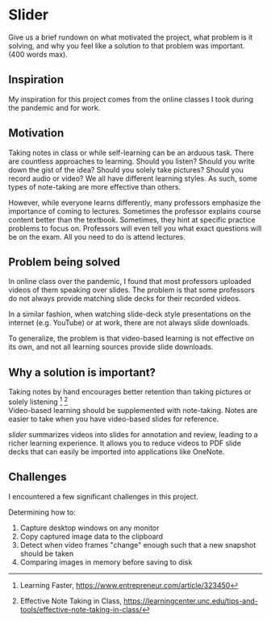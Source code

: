 # Slider

Give us a brief rundown on what motivated the project, what problem is it solving, and why you feel like a solution to that problem was important. (400 words max).  
## Inspiration 
My inspiration for this project comes from the online classes I took during the pandemic and for work.
## Motivation
Taking notes in class or while self-learning can be an arduous task. There are countless approaches to learning. Should you listen? Should you write down the gist of the idea? Should you solely take pictures? Should you record audio or video?
We all have different learning styles. As such, some types of note-taking are more effective than others.  

However, while everyone learns differently, many professors emphasize the importance of coming to lectures. 
Sometimes the professor explains course content better than the textbook. Sometimes, they hint at specific practice problems to focus on. 
Professors will even tell you what exact questions will be on the exam. All you need to do is attend lectures.  

## Problem being solved
In online class over the pandemic, I found that most professors uploaded videos of them speaking over slides.
The problem is that some professors do not always provide matching slide decks for their recorded videos.  

In a similar fashion, when watching slide-deck style presentations on the internet (e.g. YouTube) or at work, there are not always slide downloads.  

To generalize, the problem is that video-based learning is not effective on its own, and not all learning sources provide slide downloads.

## Why a solution is important?
Taking notes by hand encourages better retention than taking pictures or solely listening [^fn1] [^fn2]  
Video-based learning should be supplemented with note-taking. Notes are easier to take when you have video-based slides for reference.

*slider* summarizes videos into slides for annotation and review, leading to a richer learning experience. It allows you to reduce videos to PDF slide decks that can easily be imported into applications like OneNote.  

[^fn1]: Learning Faster, https://www.entrepreneur.com/article/323450
[^fn2]: Effective Note Taking in Class, https://learningcenter.unc.edu/tips-and-tools/effective-note-taking-in-class/


## Challenges
I encountered a few significant challenges in this project.

Determining how to:
1. Capture desktop windows on any monitor
2. Copy captured image data to the clipboard
3. Detect when video frames "change" enough such that a new snapshot should be taken
4. Comparing images in memory before saving to disk